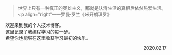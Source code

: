 > 世界上只有一种真正的英雄主义，那就是认清生活的真相后依然热爱生活。
                                              <p align="right"——罗曼·罗兰《米开朗琪罗》</p>
                                              
欢迎来到我的个人技术博客。<br/>
这里记录了我编程学习的每一步。<br/>
希望你也能够在这里收获学习最初的快乐。<br/>
                                              <p align="right">2020.02.17</p>

